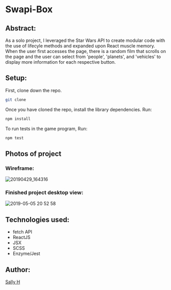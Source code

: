 # Swapi-Box

## Abstract:

As a solo project, I leveraged the Star Wars API to create modular code with the use of lifecyle methods and expanded upon React muscle memory. When the user first accesses the page, there is a random film that scrolls on the page and the user can select from 'people', 'planets', and 'vehicles' to display more information for each respective button.

## Setup:

First, clone down the repo.

```bash
git clone 
```

Once you have cloned the repo, install the library dependencies. Run:

```bash
npm install
```
To run tests in the game program, Run:
```bash
npm test
```

## Photos of project

### Wireframe:

![20190429_164316](https://user-images.githubusercontent.com/40863560/57186374-27e7ce00-6e9b-11e9-8aec-06cff006d11f.jpg)

### Finished project desktop view:

![2019-05-05 20 52 58](https://user-images.githubusercontent.com/40863560/57204897-f7299680-6f77-11e9-86f6-9e964f2b8325.gif)

## Technologies used:

* fetch API
* ReactJS 
* JSX 
* SCSS
* Enzyme/Jest

## Author:

[Sally H](https://github.com/SallyH3)

